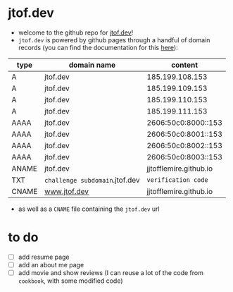 # jtof.dev
- welcome to the github repo for [jtof.dev](https://jtof.dev)!
- `jtof.dev` is powered by github pages through a handful of domain records (you can find the documentation for this [here](https://docs.github.com/en/pages/configuring-a-custom-domain-for-your-github-pages-site/about-custom-domains-and-github-pages)):

| type  | domain name                                     | content                            |
|-------|-------------------------------------------|----------------------------------|
| A     | jtof.dev                                  | 185.199.108.153                  |
| A     | jtof.dev                                  | 185.199.109.153                  |
| A     | jtof.dev                                  | 185.199.110.153                  |
| A     | jtof.dev                                  | 185.199.111.153                  |
| AAAA  | jtof.dev                                  | 2606:50c0:8000::153              |
| AAAA  | jtof.dev                                  | 2606:50c0:8001::153              |
| AAAA  | jtof.dev                                  | 2606:50c0:8002::153              |
| AAAA  | jtof.dev                                  | 2606:50c0:8003::153              |
| ANAME | jtof.dev                                  | jjtofflemire.github.io           |
| TXT   | `challenge subdomain`.jtof.dev | `verification code` |
| CNAME | www.jtof.dev                              | jjtofflemire.github.io           |

- as well as a `CNAME` file containing the `jtof.dev` url

# to do
- [ ] add resume page
- [ ] add an about me page
- [ ] add movie and show reviews (I can reuse a lot of the code from `cookbook`, with some modified code)